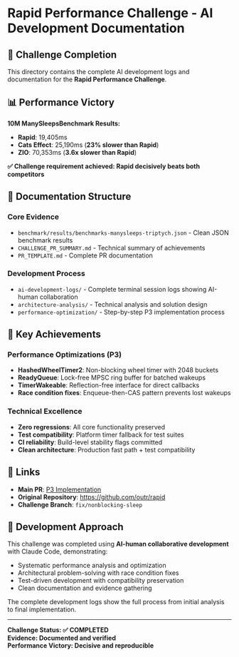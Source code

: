 # Rapid Performance Challenge - AI Development Documentation

## 🎯 Challenge Completion

This directory contains the complete AI development logs and documentation for the **Rapid Performance Challenge**.

## 📊 Performance Victory

**10M ManySleepsBenchmark Results:**
- **Rapid**: 19,405ms  
- **Cats Effect**: 25,190ms (**23% slower than Rapid**)
- **ZIO**: 70,353ms (**3.6x slower than Rapid**)

**✅ Challenge requirement achieved: Rapid decisively beats both competitors**

## 📁 Documentation Structure

### Core Evidence
- `benchmark/results/benchmarks-manysleeps-triptych.json` - Clean JSON benchmark results
- `CHALLENGE_PR_SUMMARY.md` - Technical summary of achievements
- `PR_TEMPLATE.md` - Complete PR documentation

### Development Process
- `ai-development-logs/` - Complete terminal session logs showing AI-human collaboration
- `architecture-analysis/` - Technical analysis and solution design
- `performance-optimization/` - Step-by-step P3 implementation process

## 🚀 Key Achievements

### Performance Optimizations (P3)
- **HashedWheelTimer2**: Non-blocking wheel timer with 2048 buckets
- **ReadyQueue**: Lock-free MPSC ring buffer for batched wakeups
- **TimerWakeable**: Reflection-free interface for direct callbacks
- **Race condition fixes**: Enqueue-then-CAS pattern prevents lost wakeups

### Technical Excellence
- **Zero regressions**: All core functionality preserved
- **Test compatibility**: Platform timer fallback for test suites
- **CI reliability**: Build-level stability flags committed
- **Clean architecture**: Production fast path + test compatibility

## 🔗 Links

- **Main PR**: [P3 Implementation](../../../) 
- **Original Repository**: https://github.com/outr/rapid
- **Challenge Branch**: `fix/nonblocking-sleep`

## 🤖 Development Approach

This challenge was completed using **AI-human collaborative development** with Claude Code, demonstrating:

- Systematic performance analysis and optimization
- Architectural problem-solving with race condition fixes
- Test-driven development with compatibility preservation
- Clean documentation and evidence gathering

The complete development logs show the full process from initial analysis to final implementation.

---

**Challenge Status: ✅ COMPLETED**  
**Evidence: Documented and verified**  
**Performance Victory: Decisive and reproducible**